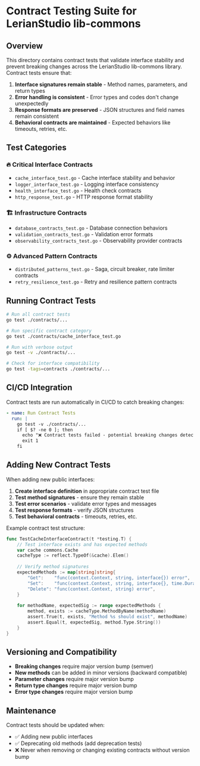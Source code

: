 # Contract Testing Suite for LerianStudio lib-commons

## Overview

This directory contains contract tests that validate interface stability and prevent breaking changes across the LerianStudio lib-commons library. Contract tests ensure that:

1. **Interface signatures remain stable** - Method names, parameters, and return types
2. **Error handling is consistent** - Error types and codes don't change unexpectedly  
3. **Response formats are preserved** - JSON structures and field names remain consistent
4. **Behavioral contracts are maintained** - Expected behaviors like timeouts, retries, etc.

## Test Categories

### 🔥 **Critical Interface Contracts**
- `cache_interface_test.go` - Cache interface stability and behavior
- `logger_interface_test.go` - Logging interface consistency
- `health_interface_test.go` - Health check contracts
- `http_response_test.go` - HTTP response format stability

### 🏗️ **Infrastructure Contracts**
- `database_contracts_test.go` - Database connection behaviors
- `validation_contracts_test.go` - Validation error formats
- `observability_contracts_test.go` - Observability provider contracts

### ⚙️ **Advanced Pattern Contracts**
- `distributed_patterns_test.go` - Saga, circuit breaker, rate limiter contracts
- `retry_resilience_test.go` - Retry and resilience pattern contracts

## Running Contract Tests

```bash
# Run all contract tests
go test ./contracts/...

# Run specific contract category
go test ./contracts/cache_interface_test.go

# Run with verbose output
go test -v ./contracts/...

# Check for interface compatibility
go test -tags=contracts ./contracts/...
```

## CI/CD Integration

Contract tests are run automatically in CI/CD to catch breaking changes:

```yaml
- name: Run Contract Tests
  run: |
    go test -v ./contracts/...
    if [ $? -ne 0 ]; then
      echo "❌ Contract tests failed - potential breaking changes detected"
      exit 1
    fi
```

## Adding New Contract Tests

When adding new public interfaces:

1. **Create interface definition** in appropriate contract test file
2. **Test method signatures** - ensure they remain stable
3. **Test error scenarios** - validate error types and messages
4. **Test response formats** - verify JSON structures
5. **Test behavioral contracts** - timeouts, retries, etc.

Example contract test structure:

```go
func TestCacheInterfaceContract(t *testing.T) {
    // Test interface exists and has expected methods
    var cache commons.Cache
    cacheType := reflect.TypeOf(&cache).Elem()
    
    // Verify method signatures
    expectedMethods := map[string]string{
        "Get":    "func(context.Context, string, interface{}) error",
        "Set":    "func(context.Context, string, interface{}, time.Duration) error",
        "Delete": "func(context.Context, string) error",
    }
    
    for methodName, expectedSig := range expectedMethods {
        method, exists := cacheType.MethodByName(methodName)
        assert.True(t, exists, "Method %s should exist", methodName)
        assert.Equal(t, expectedSig, method.Type.String())
    }
}
```

## Versioning and Compatibility

- **Breaking changes** require major version bump (semver)
- **New methods** can be added in minor versions (backward compatible)
- **Parameter changes** require major version bump
- **Return type changes** require major version bump
- **Error type changes** require major version bump

## Maintenance

Contract tests should be updated when:
- ✅ Adding new public interfaces
- ✅ Deprecating old methods (add deprecation tests)
- ❌ Never when removing or changing existing contracts without version bump
